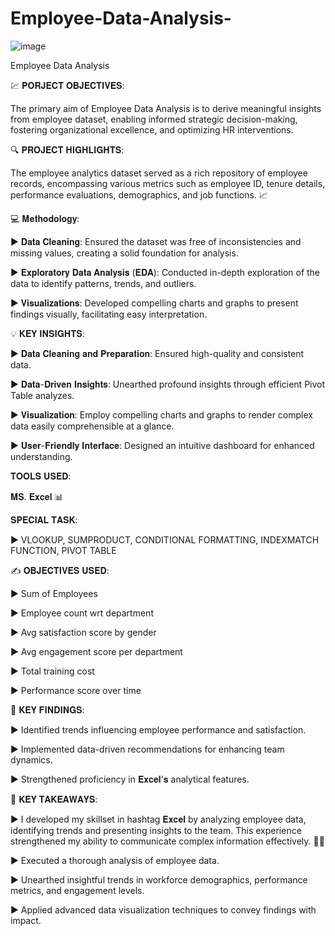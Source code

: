 # Employee-Data-Analysis-

![image](https://github.com/user-attachments/assets/07417ace-f36a-47f6-b0b4-312e2c1043d3)


Employee Data Analysis 


💹 𝐏𝐎𝐑𝐉𝐄𝐂𝐓 𝐎𝐁𝐉𝐄𝐂𝐓𝐈𝐕𝐄𝐒:

The primary aim of Employee Data Analysis is to derive meaningful insights from employee dataset, enabling informed strategic decision-making, fostering organizational excellence, and optimizing HR interventions.



🔍 𝐏𝐑𝐎𝐉𝐄𝐂𝐓 𝐇𝐈𝐆𝐇𝐋𝐈𝐆𝐇𝐓𝐒:

The employee analytics dataset served as a rich repository of employee records, encompassing various metrics such as employee ID, tenure details, performance evaluations, demographics, and job functions. 📈



💻 𝐌𝐞𝐭𝐡𝐨𝐝𝐨𝐥𝐨𝐠𝐲:

▶ 𝐃𝐚𝐭𝐚 𝐂𝐥𝐞𝐚𝐧𝐢𝐧𝐠: Ensured the dataset was free of inconsistencies and missing values, creating a solid foundation for analysis.

▶ 𝐄𝐱𝐩𝐥𝐨𝐫𝐚𝐭𝐨𝐫𝐲 𝐃𝐚𝐭𝐚 𝐀𝐧𝐚𝐥𝐲𝐬𝐢𝐬 (𝐄𝐃𝐀): Conducted in-depth exploration of the data to identify patterns, trends, and outliers.

▶ 𝐕𝐢𝐬𝐮𝐚𝐥𝐢𝐳𝐚𝐭𝐢𝐨𝐧𝐬: Developed compelling charts and graphs to present findings visually, facilitating easy interpretation.



💡 𝐊𝐄𝐘 𝐈𝐍𝐒𝐈𝐆𝐇𝐓𝐒:

▶ 𝐃𝐚𝐭𝐚 𝐂𝐥𝐞𝐚𝐧𝐢𝐧𝐠 𝐚𝐧𝐝 𝐏𝐫𝐞𝐩𝐚𝐫𝐚𝐭𝐢𝐨𝐧: Ensured high-quality and consistent data.

▶ 𝐃𝐚𝐭𝐚-𝐃𝐫𝐢𝐯𝐞𝐧 𝐈𝐧𝐬𝐢𝐠𝐡𝐭𝐬: Unearthed profound insights through efficient Pivot Table analyzes.

▶ 𝐕𝐢𝐬𝐮𝐚𝐥𝐢𝐳𝐚𝐭𝐢𝐨𝐧: Employ compelling charts and graphs to render complex data easily comprehensible at a glance.

▶ 𝐔𝐬𝐞𝐫-𝐅𝐫𝐢𝐞𝐧𝐝𝐥𝐲 𝐈𝐧𝐭𝐞𝐫𝐟𝐚𝐜𝐞: Designed an intuitive dashboard for enhanced understanding.



𝐓𝐎𝐎𝐋𝐒 𝐔𝐒𝐄𝐃:

𝐌𝐒. 𝐄𝐱𝐜𝐞𝐥 📊



𝐒𝐏𝐄𝐂𝐈𝐀𝐋 𝐓𝐀𝐒𝐊:

▶ VLOOKUP, SUMPRODUCT, CONDITIONAL FORMATTING, INDEXMATCH FUNCTION, PIVOT TABLE



✍ 𝐎𝐁𝐉𝐄𝐂𝐓𝐈𝐕𝐄𝐒 𝐔𝐒𝐄𝐃:

▶ Sum of Employees

▶ Employee count wrt department

▶ Avg satisfaction score by gender

▶ Avg engagement score per department

▶ Total training cost

▶ Performance score over time



🔑 𝐊𝐄𝐘 𝐅𝐈𝐍𝐃𝐈𝐍𝐆𝐒:

▶ Identified trends influencing employee performance and satisfaction.

▶ Implemented data-driven recommendations for enhancing team dynamics.

▶ Strengthened proficiency in 𝐄𝐱𝐜𝐞𝐥'𝐬 analytical features.



📝 𝐊𝐄𝐘 𝐓𝐀𝐊𝐄𝐀𝐖𝐀𝐘𝐒:

▶ I developed my skillset in hashtag 𝐄𝐱𝐜𝐞𝐥 by analyzing employee data, identifying trends and presenting insights to the team. This experience strengthened my ability to communicate complex information effectively. 🤜🤛

▶ Executed a thorough analysis of employee data.

▶ Unearthed insightful trends in workforce demographics, performance metrics, and engagement levels.

▶ Applied advanced data visualization techniques to convey findings with impact.
















